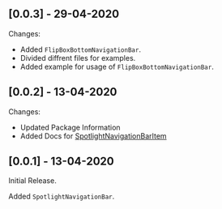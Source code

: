 ## [0.0.3] - 29-04-2020

Changes:
* Added `FlipBoxBottomNavigationBar`.
* Divided diffrent files for examples.
* Added example for usage of `FlipBoxBottomNavigationBar`.

## [0.0.2] - 13-04-2020

Changes:
* Updated Package Information
* Added Docs for [SpotlightNavigationBarItem](https://pub.dev/documentation/cool_nav/latest/coolnav/SpotlightBottomNavigationBarItem-class.html)

## [0.0.1] - 13-04-2020

Initial Release.

Added `SpotlightNavigationBar`.

